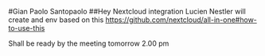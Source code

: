 #Gian Paolo Santopaolo
##Hey Nextcloud integration Lucien Nestler will create and env based on this https://github.com/nextcloud/all-in-one#how-to-use-this

Shall be ready by the meeting tomorrow 2.00 pm
